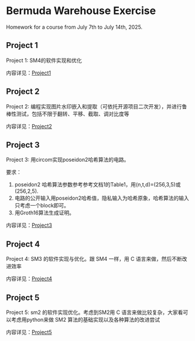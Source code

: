 # Bermuda Warehouse Exercise

Homework for a course from July 7th to July 14th, 2025.

## Project 1
Project 1: SM4的软件实现和优化

内容详见：[Project1](./Project-1/readme.md)

## Project 2
Project 2: 编程实现图片水印嵌入和提取（可依托开源项目二次开发），并进行鲁棒性测试，包括不限于翻转、平移、截取、调对比度等

内容详见：[Project2](./Project-2/readme.md)

## Project 3
Project 3: 用circom实现poseidon2哈希算法的电路。

要求： 
1. poseidon2 哈希算法参数参考参考文档1的Table1，用(n,t,d)=(256,3,5)或(256,2,5).
2. 电路的公开输入用poseidon2哈希值，隐私输入为哈希原象，哈希算法的输入只考虑一个block即可。
3. 用Groth16算法生成证明。

内容详见：[Project3](./Project-3/readme.md)

## Project 4

Project 4: SM3 的软件实现与优化。跟 SM4 一样，用 C 语言来做，然后不断改进效率

内容详见：[Project4](./Project-4/readme.md)

## Project 5

Project 5: sm2 的软件实现优化。考虑到SM2用 C 语言来做比较复杂，大家看可以考虑用python来做 SM2 算法的基础实现以及各种算法的改进尝试

内容详见：[Project5](./Project-5/readme.md)